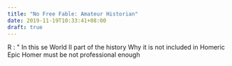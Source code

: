 ```yaml
---
title: "No Free Fable: Amateur Historian"
date: 2019-11-19T10:33:41+08:00
draft: true
---
```


R : " In this se
World II part of the history
Why it is not included in Homeric Epic
Homer must be not professional enough